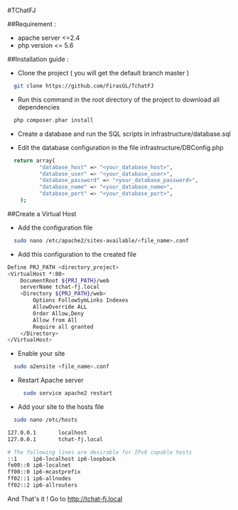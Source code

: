 #TChatFJ

##Requirement :
- apache server <=2.4
- php version <= 5.6

##Installation guide :

* Clone the project ( you will get the default branch master )

```bash
  git clone https://github.com/FirasGL/TchatFJ
```
* Run this command in the root directory of the project to download all dependencies

```bash
  php composer.phar install
```

* Create a database and run the SQL scripts in infrastructure/database.sql

* Edit the database configuration in the file infrastructure/DBConfig.php

```bash
  return array(
          "database_host" => "<your_database_host>",
          "database_user" => "<your_database_user>",
          "database_password" => "<your_database_password>",
          "database_name" => "<your_database_name>",
          "database_port" => "<your_database_port>",
    );
```
##Create a Virtual Host
* Add the configuration file

```bash
  sudo nano /etc/apache2/sites-available/<file_name>.conf
```
* Add this configuration to the created file

```bash
Define PRJ_PATH <directory_project>
<VirtualHost *:80>
    DocumentRoot ${PRJ_PATH}/web
    serverName tchat-fj.local
    <Directory ${PRJ_PATH}/web>
        Options FollowSymLinks Indexes
        AllowOverride ALL
        Order Allow,Deny
        Allow from All
		Require all granted
    </Directory>
</VirtualHost>
```
* Enable your site

```bash
  sudo a2ensite <file_name>.conf
```
* Restart Apache server

```bash
     sudo service apache2 restart
```
* Add your site to the hosts file

```bash
  sudo nano /etc/hosts
```
```bash
127.0.0.1       localhost
127.0.0.1       tchat-fj.local

# The following lines are desirable for IPv6 capable hosts
::1     ip6-localhost ip6-loopback
fe00::0 ip6-localnet
ff00::0 ip6-mcastprefix
ff02::1 ip6-allnodes
ff02::2 ip6-allrouters
```

And That's it ! Go to http://tchat-fj.local 
